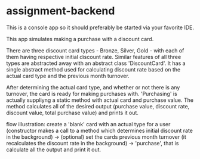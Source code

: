 # assignment-backend

This is a console app so it should preferably be started via your favorite IDE.

This app simulates making a purchase with a discount card.

There are three discount card types - Bronze, Silver, Gold - with each of them having respective initial discount rate.
Similar features of all three types are abstracted away with an abstract class 'DiscountCard'.
It has a single abstract method used for calculating discount rate based on the actual card type and the previous month turnover.

After determining the actual card type, and whether or not there is any turnover, the card is ready for making purchases with.
'Purchasing' is actually suppliyng a static method with actual card and purchase value.
The method calculates all of the desired output (purchase value, discount rate, discount value, total purchase value) and prints it out.


flow illustration:
create a 'blank' card with an actual type for a user (constructor makes a call to a method which determines initial discount rate 
in the background) 
->
(optional) set the cards previous month turnover (it recalculates the discount rate in the background) 
->
'purchase', that is calculate all the output and print it out.
